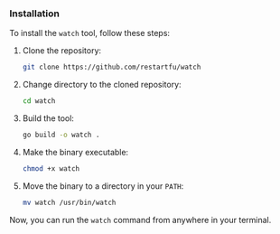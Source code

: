### Installation

To install the `watch` tool, follow these steps:

1. Clone the repository:
    ```sh
    git clone https://github.com/restartfu/watch
    ```

2. Change directory to the cloned repository:
    ```sh
    cd watch
    ```

3. Build the tool:
    ```sh
    go build -o watch .
    ```

4. Make the binary executable:
    ```sh
    chmod +x watch
    ```

5. Move the binary to a directory in your `PATH`:
    ```sh
    mv watch /usr/bin/watch
    ```

Now, you can run the `watch` command from anywhere in your terminal.
